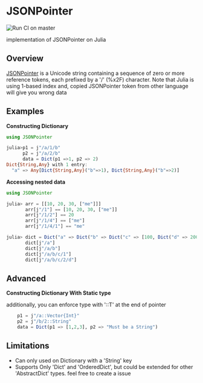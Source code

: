 # JSONPointer
![Run CI on master](https://github.com/devsisters/JSONPointer.jl/workflows/Run%20CI%20on%20master/badge.svg)

implementation of JSONPointer on Julia

## Overview
[JSONPointer](https://tools.ietf.org/html/rfc6901/) is a Unicode string 
containing a sequence of zero or more reference tokens, each prefixed
by a '/' (%x2F) character.
Note that Julia is using 1-based index and, copied JSONPointer token from other language will give you wrong data

## Examples

**Constructing Dictionary**
```julia
using JSONPointer 

julia>p1 = j"/a/1/b"
      p2 = j"/a/2/b"
      data = Dict(p1 =>1, p2 => 2)
Dict{String,Any} with 1 entry:
  "a" => Any[Dict{String,Any}("b"=>1), Dict{String,Any}("b"=>2)]

```


**Accessing nested data**
```julia
using JSONPointer 

julia> arr = [[10, 20, 30, ["me"]]]
       arr[j"/1"] == [10, 20, 30, ["me"]]
       arr[j"/1/2"] == 20
       arr[j"/1/4"] == ["me"]
       arr[j"/1/4/1"] == "me"

julia> dict = Dict("a" => Dict("b" => Dict("c" => [100, Dict("d" => 200)])))
       dict[j"/a"]
       dict[j"/a/b"]
       dict[j"/a/b/c/1"]
       dict[j"/a/b/c/2/d"]
```

## Advanced
**Constructing Dictionary With Static type**

additionally, you can enforce type with '::T' at the end of pointer 
```julia
    p1 = j"/a::Vector{Int}"
    p2 = j"/b/2::String"
    data = Dict(p1 => [1,2,3], p2 => "Must be a String")
```


## Limitations
- Can only used on Dictionary with a 'String' key
- Supports Only 'Dict' and 'OrderedDict', but could be extended for other 'AbstractDict' types. feel free to create a issue